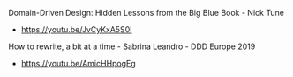 Domain-Driven Design: Hidden Lessons from the Big Blue Book - Nick Tune
* https://youtu.be/JvCyKxA5S0I

How to rewrite, a bit at a time - Sabrina Leandro - DDD Europe 2019
* https://youtu.be/AmicHHpogEg
